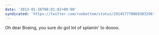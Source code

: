 ```yaml
---
date: '2013-01-16T08:01:02+00:00'
syndicated: 'https://twitter.com/roobottom/status/291457770069303296'
---
```

Oh dear Boeing, you sure do got lot of splainin' to doooo.

